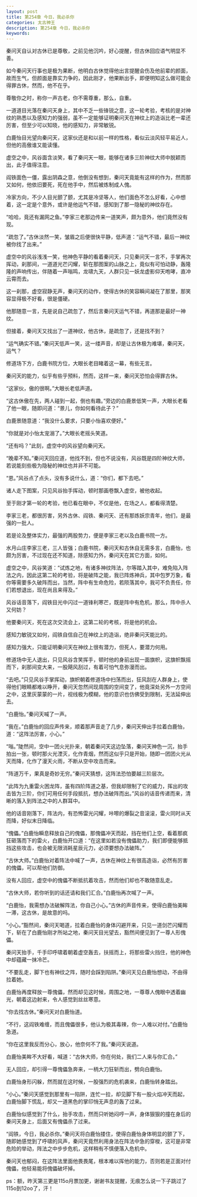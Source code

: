 ```yaml
---
layout: post
title: 第254章 今日，我必杀你
categories: 太古神王
description: 第254章 今日，我必杀你
keywords:
---
```


秦问天自认对古休已是尊敬，之前见他沉吟，好心提醒，但古休回应语气明显不善。

如今秦问天行事也是极为果断，他明白古休觉得他出言提醒会伤及他前辈的颜面，故而生气，但颜面是靠实力争的，因此刚才，他果断出手，即便明知这么做可能会得罪古休，然而，他不在乎。

尊敬你之时，称你一声古老，你不需尊重，那么，自重。

一道道目光落在秦问天身上，其中不乏一些锋锐之意，这一轮考验，考核的是对神纹的熟悉以及感知力的强弱，虽不一定能够证明秦问天在神纹上的造诣比老一辈还厉害，但至少可以知晓，他的感知力，非常敏锐。

白鹿怡目光望向秦问天，这家伙还是和以前一样的性格，看似云淡风轻平易近人，但他的高傲谁又能读懂。

虚空之中，风谷面含淡笑，看了秦问天一眼，能够在诸多三阶神纹大师中脱颖而出，此子值得注意。

阎铁面色一僵，露出阴森之意，他倒没有想到，秦问天竟能有这样的作为，然而那又如何，他依旧要死，死在他手中，然后被炼制成人傀。

冷家方向，不少人目光颤了颤，尤其是冷坚等人，他们面色不怎么好看，心中想着，这一定是个意外，或许是他运气不错，感知到了那一隐秘的神纹存在。

“哈哈，竟还有漏网之鱼。”李家三老那边传来一道笑声，颇为意外，他们竟然没有现。

“疏忽了。”古休淡然一笑，皱眉之后便很快平静，低声道：“运气不错，最后一神纹被你找了出来。”

虚空中的风谷浅浅一笑，他神色平静的看着秦问天，只见秦问天一言不，手掌再次挥动，刹那间，一道道光芒闪耀，斩在那图案的山脉之上，竟似有可怕动静，轰隆隆的声响传出，伴随着一声嗡鸣，龙啸九天，人群只见一妖龙虚影仰天咆哮，直冲云霄而去。

这一刹那，虚空寂静无声，秦问天的动作，使得古休的笑容瞬间凝在了那里，那笑容显得极不好看，很是僵硬。

他那随意一言，先是说自己疏忽了，然后言秦问天运气不错，再道那是最好一神纹。

但接着，秦问天又找出了一道神纹，他古休，是疏忽了，还是找不到？

“运气确实不错。”秦问天低声一笑，这一缕声音，却是让古休极为难堪，秦问天，运气？

修道场下方，白鹿书院方位，大眼长老目睹着这一幕，有些无言。

秦问天的能力，似乎有些乎预料，然而，这样一来，秦问天恐怕会得罪古休。

“这家伙，傲的很啊。”大眼长老低声道。

“这古休傲在先，两人碰到一起，倒也有趣。”旁边的白鹿景低笑一声，大眼长老看了他一眼，随即问道：“景儿，你如何看待此子？”

白鹿景随意道：“我没什么要求，只要小怡喜欢便好。”

“你就是对小怡太宠溺了。”大眼长老摇头笑道。

“还有吗？”此刻，虚空中的风谷望向秦问天。

“晚辈不知。”秦问天回应道，他找不到，但也不说没有，风谷既是四阶神纹大师，若说能刻些极为隐秘的神纹也并非不可能。

“恩。”风谷点了点头，没有多说什么，道：“你们，都下去吧。”

诸人走下图案，只见风谷抬手挥动，顿时那画卷飘入虚空，被他收起。

至于刚才第一轮的考验，他已看在眼中，不仅是他，在场之人，都看得清楚。

李家三老，都很厉害，另外古休、阎铁、秦问天、还有那炼妖宗青年，他们，是最强的一批人。

若是论及整体实力，最强的两股势力，便是李家三老以及白鹿书院一方。

水月山庄李家三老，三人皆强；白鹿书院，秦问天和古休自无需多言，白鹿怡，也颇为厉害，不过现在还不知道，除感知力外，秦问天在其它方面，如何。

虚空之中，风谷笑道：“试炼之地，有诸多神纹阵法，尔等踏入其中，难免陷入阵法之内，因此这第二轮的考验，将是破阵之能，我已阵炼神兵，其中包罗万象，看你等需要多久破阵而出，当然，阵中有生命危险，若陨落其中，我可不负责任，你们若想退出，现在尚且来得及。”

风谷话音落下，阎铁目光中闪过一道锋利寒芒，既是阵中有危机，那么，阵中杀人又何妨？

他要秦问天，死在这次交流会上，这第二轮的考核，将是他的机会。

感知力敏锐又如何，阎铁自信自己在神纹上的造诣，绝非秦问天能比的。

感知力强大，只能证明秦问天在神纹上很有潜力，但死人，要潜力何用。

修道场中无人退出，只见风谷含笑挥手，顿时他的身前出现一面旗帜，这旗帜飘摇而下，刹那间变大来，一股飓风刮过，有着可怕气息弥漫而出。

“去吧。”只见风谷手掌挥动，旗帜朝着修道场中扫荡而出，狂风刮在人群身上，使得他们眼睛都难以睁开，秦问天忽然间现周围的空间变了，他竟深处另外一方空间之中，这里灰蒙蒙的一片，视线极为模糊，他的意识也仿佛受到限制，无法延伸出去。

“白鹿怡。”秦问天喊了一声。

“我在。”白鹿怡的回应声传来，顺着那声音走了几步，秦问天伸出手拉着白鹿怡，道：“这阵法厉害，小心。”

“嗡。”陡然间，空中一团火光扑来，朝着秦问天这边坠落，秦问天神色一沉，抬手拍出一张，顿时那火光湮灭，化作青烟，然而这似乎只是开始，随即一团团火光从天而降，化作了漫天火雨，不断从空中攻击而来。

“阵道万千，果真是奇妙无穷。”秦问天猜想，这阵法恐怕要越三阶层次。

“此阵为九重雷火困龙阵，虽有四阶阵道之基，但我却限制了它的威力，挥出的攻击皆为三阶，你们可用任何手段抵抗，想办法破阵而出。”风谷的话音传递而来，清晰的落入到阵法之中的人群耳中。

他的话音刚落下，阵法内，有恐怖雷光闪耀，咔嚓的爆裂之音滚滚，雷火同时从天而降，好似末日降临。

“傀儡。”白鹿怡瞬息释放自己的傀儡，那傀儡冲天而起，挡在他们上空，看着那疯狂砸落而下的雷火，白鹿怡开口道：“在这里如若没有傀儡助力，我们即便能够抵挡这些攻击，也会被无限消耗星辰元力，必须要想办法破阵。”

“古休大师。”白鹿怡对着阵法中喊了一声，古休在神纹上有很高造诣，必然有厉害的傀儡，可以帮他们防御。

没有人回应，虚空中的傀儡不断抵抗着攻击，然而他们却也不敢随意乱走。

“古休大师，若你听到的话还请和我们汇合。”白鹿怡再次喊了一声。

“白鹿怡，我需想办法破解阵法，你自己小心。”古休的声音传来，使得白鹿怡美眸一滞，这古休，是故意的吗。

“小心。”豁然间，秦问天喝道，拉着白鹿怡的身体闪避开来，只见一道剑芒闪耀而下，斩在了白鹿怡刚才所站之地，秦问天目光望去，豁然间便见到了一尊人形傀儡。

秦问天抬手，千手印呼啸着朝着虚空轰去，扶摇而上，将那些雷火挡住，他的神色中却蕴藏一抹冷芒。

“不要乱走，脚下也有神纹之阵，随时会踩到陷阱。”秦问天见白鹿怡想动，不由得拉着她。

白鹿怡再度释放一尊傀儡，然而却见这时候，周围之地，一尊尊人傀眼中透着幽光，朝着这边射来，令人感觉到丝丝寒意。

“你去找古休。”秦问天对白鹿怡道。

“不行，这阎铁难缠，而且傀儡很多，他认为极其毒辣，你一人难以对付。”白鹿怡急道。

“你在这里我反而分心，放心，他奈何不了我。”秦问天说道。

白鹿怡美眸不大好看，喊道：“古休大师，你在何处，我们二人来与你汇合。”

无人回应，却引得一尊傀儡急奔来，一柄大刀狂斩而出，劈向白鹿怡。

白鹿怡身形闪躲，然而就在这时候，一股强烈的危机袭来，白鹿怡转身踏出。

“小心。”秦问天感觉到那里有一陷阱，连忙一拉，却见脚下有一股火焰冲天而起，白鹿怡脚下慌乱，却又一道黑色的掌印悄无声息的轰了过来。

白鹿怡似感觉到了什么，抬手攻击，然而只听她闷哼一声，身体狠狠的撞在身后的秦问天身上，后面又有傀儡杀了过来。

“阎铁，今日，我必杀你。”秦问天将白鹿怡搂住，使得白鹿怡身体明显的颤了下，随即她感觉到了呼啸的风声，秦问天竟然利用身法在阵法中急的穿梭，这可是非常危险的举动，阵法之中步步危机，这样稍有不慎便落入危机中。

秦问天也郁闷，在这阵法里面他畏畏尾，根本难以挥他的能力，否则若是正面对付傀儡，他轻易能将傀儡破坏掉。

ps：额，昨天第三更是115o月票加更，谢谢书友提醒，无痕怎么说一下子跳过了115o到12oo了，汗！

